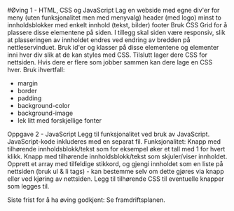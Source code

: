 #Øving 1 - HTML, CSS og JavaScript
Lag en webside med egne div'er for
meny (uten funksjonalitet men med menyvalg)
header (med logo)
minst to innholdsblokker med enkelt innhold (tekst, bilder)
footer
Bruk CSS Grid for å plassere disse elementene på siden. I tillegg skal siden være responsiv, slik at plasseringen av innholdet endres ved endring av bredden på nettleservinduet.
Bruk id'er og klasser på disse elementene og elementer inni hver div slik at de kan styles med CSS.
Tilslutt lager dere CSS for nettsiden. Hvis dere er flere som jobber sammen kan dere lage en CSS hver. Bruk ihvertfall:
- margin
- border
- padding
- background-color
- background-image
- lek litt med forskjellige fonter

Oppgave 2 - JavaScript
Legg til funksjonalitet ved bruk av JavaScript. JavaScript-kode inkluderes med en separat fil.
Funksjonalitet:
Knapp med tilhørende innholdsblokk/tekst som for eksempel øker et tall med 1 for
hvert klikk.
Knapp med tilhørende innholdsblokk/tekst som skjuler/viser innholdet.
Opprett et array med tilfeldige stikkord, og gjengi innholdet som en liste på nettsiden
(bruk ul & li tags) - kan bestemme selv om dette gjøres via knapp eller ved kjøring av
nettsiden.
Legg til tilhørende CSS til eventuelle knapper som legges til.


Siste frist for å ha øving godkjent: Se framdriftsplanen.
